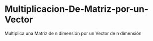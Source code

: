 # Multiplicacion-De-Matriz-por-un-Vector
Multiplica una Matriz de n dimensión por un Vector de n dimensión
